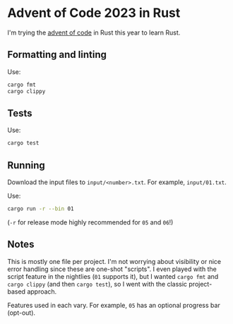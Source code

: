 # Advent of Code 2023 in Rust

I'm trying the [advent of code](https://adventofcode.com/2023) in Rust this year to learn Rust.

## Formatting and linting

Use:

```bash
cargo fmt
cargo clippy
```

## Tests

Use:

```bash
cargo test
```

## Running

Download the input files to `input/<number>.txt`. For example, `input/01.txt`.

Use:

```bash
cargo run -r --bin 01
```

(`-r` for release mode highly recommended for `05` and `06`!)


## Notes

This is mostly one file per project. I'm not worrying about visibility or nice
error handling since these are one-shot "scripts". I even played with the script
feature in the nightlies (`01` supports it), but I wanted `cargo fmt` and
`cargo clippy` (and then `cargo test`), so I went with the classic project-based
approach.

Features used in each vary. For example, `05` has an optional progress bar
(opt-out).